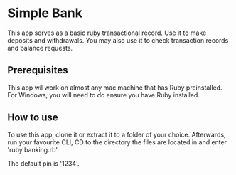 # Simple Bank

This app serves as a basic ruby transactional record.  Use it to make deposits and withdrawals.  You may also use it to check transaction records and balance requests.

## Prerequisites

This app wil work on almost any mac machine that has Ruby preinstalled.  For Windows, you will need to do ensure you have Ruby installed.

## How to use

To use this app, clone it or extract it to a folder of your choice.  Afterwards, run your favourite CLI, CD to the directory the files are located in and enter 'ruby banking.rb'.

The default pin is '1234'.

